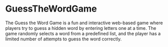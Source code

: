 # GuessTheWordGame
The Guess the Word Game is a fun and interactive web-based game where players try to guess a hidden word by entering letters one at a time. The game randomly selects a word from a predefined list, and the player has a limited number of attempts to guess the word correctly.
